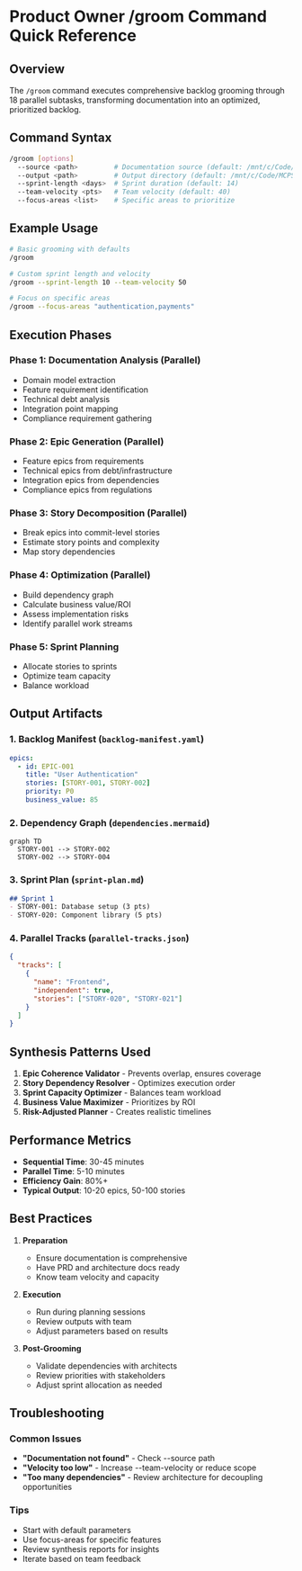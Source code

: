 # Product Owner /groom Command Quick Reference

## Overview
The `/groom` command executes comprehensive backlog grooming through 18 parallel subtasks, transforming documentation into an optimized, prioritized backlog.

## Command Syntax
```bash
/groom [options]
  --source <path>         # Documentation source (default: /mnt/c/Code/MCPServers/DebugHostMCP/project_docs)
  --output <path>         # Output directory (default: /mnt/c/Code/MCPServers/DebugHostMCP/project_docs/backlog)
  --sprint-length <days>  # Sprint duration (default: 14)
  --team-velocity <pts>   # Team velocity (default: 40)
  --focus-areas <list>    # Specific areas to prioritize
```

## Example Usage
```bash
# Basic grooming with defaults
/groom

# Custom sprint length and velocity
/groom --sprint-length 10 --team-velocity 50

# Focus on specific areas
/groom --focus-areas "authentication,payments"
```

## Execution Phases

### Phase 1: Documentation Analysis (Parallel)
- Domain model extraction
- Feature requirement identification  
- Technical debt analysis
- Integration point mapping
- Compliance requirement gathering

### Phase 2: Epic Generation (Parallel)
- Feature epics from requirements
- Technical epics from debt/infrastructure
- Integration epics from dependencies
- Compliance epics from regulations

### Phase 3: Story Decomposition (Parallel)
- Break epics into commit-level stories
- Estimate story points and complexity
- Map story dependencies

### Phase 4: Optimization (Parallel)
- Build dependency graph
- Calculate business value/ROI
- Assess implementation risks
- Identify parallel work streams

### Phase 5: Sprint Planning
- Allocate stories to sprints
- Optimize team capacity
- Balance workload

## Output Artifacts

### 1. Backlog Manifest (`backlog-manifest.yaml`)
```yaml
epics:
  - id: EPIC-001
    title: "User Authentication"
    stories: [STORY-001, STORY-002]
    priority: P0
    business_value: 85
```

### 2. Dependency Graph (`dependencies.mermaid`)
```mermaid
graph TD
  STORY-001 --> STORY-002
  STORY-002 --> STORY-004
```

### 3. Sprint Plan (`sprint-plan.md`)
```markdown
## Sprint 1
- STORY-001: Database setup (3 pts)
- STORY-020: Component library (5 pts)
```

### 4. Parallel Tracks (`parallel-tracks.json`)
```json
{
  "tracks": [
    {
      "name": "Frontend",
      "independent": true,
      "stories": ["STORY-020", "STORY-021"]
    }
  ]
}
```

## Synthesis Patterns Used

1. **Epic Coherence Validator** - Prevents overlap, ensures coverage
2. **Story Dependency Resolver** - Optimizes execution order
3. **Sprint Capacity Optimizer** - Balances team workload
4. **Business Value Maximizer** - Prioritizes by ROI
5. **Risk-Adjusted Planner** - Creates realistic timelines

## Performance Metrics
- **Sequential Time**: 30-45 minutes
- **Parallel Time**: 5-10 minutes
- **Efficiency Gain**: 80%+
- **Typical Output**: 10-20 epics, 50-100 stories

## Best Practices

1. **Preparation**
   - Ensure documentation is comprehensive
   - Have PRD and architecture docs ready
   - Know team velocity and capacity

2. **Execution**
   - Run during planning sessions
   - Review outputs with team
   - Adjust parameters based on results

3. **Post-Grooming**
   - Validate dependencies with architects
   - Review priorities with stakeholders
   - Adjust sprint allocation as needed

## Troubleshooting

### Common Issues
- **"Documentation not found"** - Check --source path
- **"Velocity too low"** - Increase --team-velocity or reduce scope
- **"Too many dependencies"** - Review architecture for decoupling opportunities

### Tips
- Start with default parameters
- Use focus-areas for specific features
- Review synthesis reports for insights
- Iterate based on team feedback